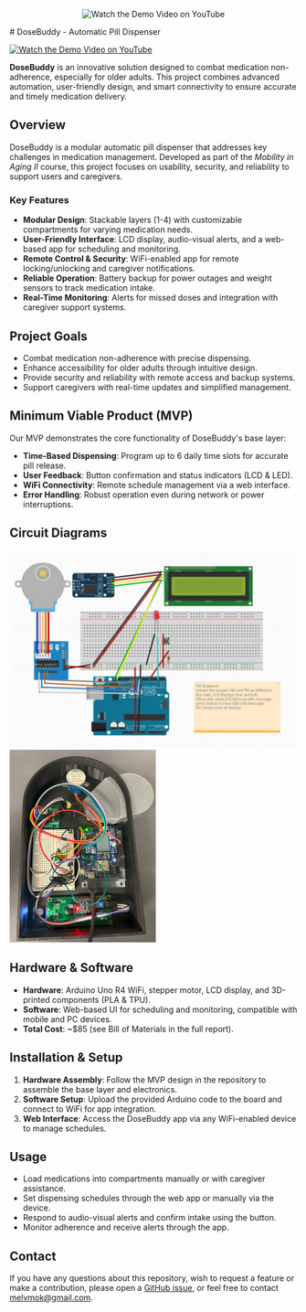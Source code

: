 <p align="center">
  <img src="https://img.youtube.com/vi/5MCZ786t86w/0.jpg" alt="Watch the Demo Video on YouTube" />
</p>
# DoseBuddy - Automatic Pill Dispenser

[![Watch the Demo Video on YouTube](https://img.youtube.com/vi/5MCZ786t86w/0.jpg)](https://www.youtube.com/watch?v=5MCZ786t86w)

**DoseBuddy** is an innovative solution designed to combat medication non-adherence, especially for older adults. This project combines advanced automation, user-friendly design, and smart connectivity to ensure accurate and timely medication delivery.

## Overview

DoseBuddy is a modular automatic pill dispenser that addresses key challenges in medication management. Developed as part of the *Mobility in Aging II* course, this project focuses on usability, security, and reliability to support users and caregivers.

### Key Features
- **Modular Design**: Stackable layers (1-4) with customizable compartments for varying medication needs.
- **User-Friendly Interface**: LCD display, audio-visual alerts, and a web-based app for scheduling and monitoring.
- **Remote Control & Security**: WiFi-enabled app for remote locking/unlocking and caregiver notifications.
- **Reliable Operation**: Battery backup for power outages and weight sensors to track medication intake.
- **Real-Time Monitoring**: Alerts for missed doses and integration with caregiver support systems.

## Project Goals
- Combat medication non-adherence with precise dispensing.
- Enhance accessibility for older adults through intuitive design.
- Provide security and reliability with remote access and backup systems.
- Support caregivers with real-time updates and simplified management.

## Minimum Viable Product (MVP)
Our MVP demonstrates the core functionality of DoseBuddy's base layer:
- **Time-Based Dispensing**: Program up to 6 daily time slots for accurate pill release.
- **User Feedback**: Button confirmation and status indicators (LCD & LED).
- **WiFi Connectivity**: Remote schedule management via a web interface.
- **Error Handling**: Robust operation even during network or power interruptions.

 ## Circuit Diagrams
![Circuit Diagram 1](FYKP5G0L8EHUG6Y.jpg)
![Circuit Diagram 2](Picture1.png)

## Hardware & Software
- **Hardware**: Arduino Uno R4 WiFi, stepper motor, LCD display, and 3D-printed components (PLA & TPU).
- **Software**: Web-based UI for scheduling and monitoring, compatible with mobile and PC devices.
- **Total Cost**: ~$85 (see Bill of Materials in the full report).

## Installation & Setup
1. **Hardware Assembly**: Follow the MVP design in the repository to assemble the base layer and electronics.
2. **Software Setup**: Upload the provided Arduino code to the board and connect to WiFi for app integration.
3. **Web Interface**: Access the DoseBuddy app via any WiFi-enabled device to manage schedules.

## Usage
- Load medications into compartments manually or with caregiver assistance.
- Set dispensing schedules through the web app or manually via the device.
- Respond to audio-visual alerts and confirm intake using the button.
- Monitor adherence and receive alerts through the app.

## Contact
If you have any questions about this repository, wish to request a feature or make a contribution, please open a [GitHub issue](https://github.com/MelvinMo/DoseBuddy/issues), or feel free to contact [melvmok@gmail.com](mailto:melvmok@gmail.com).
